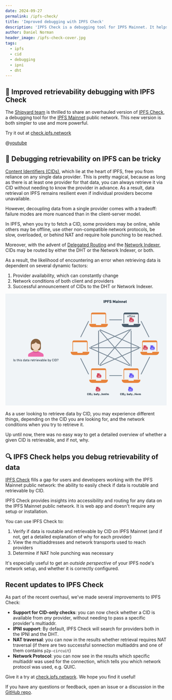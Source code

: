 ```yaml
---
date: 2024-09-27
permalink: /ipfs-check/
title: 'Improved debugging with IPFS Check'
description: 'IPFS Check is a debugging tool for IPFS Mainnet. It helps you check if data is routable and retrievable by CID on IPFS Mainnet.'
author: Daniel Norman
header_image: /ipfs-check-cover.jpg
tags:
  - ipfs
  - cid
  - debugging
  - ipni
  - dht
---
```


## 🎉 Improved retrievability debugging with IPFS Check

The [Shipyard team](https://ipshipyard.com/) is thrilled to share an overhauled version of [IPFS Check](https://check.ipfs.network), a debugging tool for the [IPFS Mainnet](https://docs.ipfs.tech/concepts/glossary/#mainnet) public network. This new version is both simpler to use and more powerful.

Try it out at [check.ipfs.network](https://check.ipfs.network/?cid=bafybeigdyrzt5sfp7udm7hu76uh7y26nf3efuylqabf3oclgtqy55fbzdi)

@[youtube](XeNOQDOrdC0)

## 🧰 Debugging retrievability on IPFS can be tricky

[Content Identifiers (CIDs)]((https://docs.ipfs.tech/concepts/glossary/#cid)), which lie at the heart of IPFS, free you from reliance on any single data provider. This is pretty magical, because as long as there is at least one provider for that data, you can always retrieve it via CID without needing to know the provider in advance. As a result, data retrieval on IPFS remains resilient even if individual providers become unavailable.

However, decoupling data from a single provider comes with a tradeoff: failure modes are more nuanced than in the client-server model.

In IPFS, when you try to fetch a CID, some providers may be online, while others may be offline, use other non-compatible network protocols, be slow, overloaded, or behind NAT and require hole punching to be reached.

Moreover, with the advent of [Delegated Routing](https://docs.ipfs.tech/concepts/how-ipfs-works/#how-content-routing-works-in-ipfs) and the [Network Indexer](https://docs.ipfs.tech/concepts/ipni/), CIDs may be routed by either the DHT or the Network Indexer, or both.

As a result, the likelihood of encountering an error when retrieving data is dependent on several dynamic factors:
1. Provider availability, which can constantly change
2. Network conditions of both client and providers
3. Successful announcement of CIDs to the DHT or Network Indexer.

![diagram illustrating multiple providers for cids](../assets/ipfs-check-network.png)

As a user looking to retrieve data by CID, you may experience different things, depending on the CID you are looking for, and the network conditions when you try to retrieve it.

Up until now, there was no easy way to get a detailed overview of whether a given CID is retrievable, and if not, why.

## 🔍 IPFS Check helps you debug retrievability of data

[IPFS Check](https://check.ipfs.network/) fills a gap for users and developers working with the IPFS Mainnet public network: the ability to easily check if data is routable and retrievable by CID.

IPFS Check provides insights into accessibility and routing for any data on the IPFS Mainnet public network. It is web app and doesn't require any setup or installation.

You can use IPFS Check to:

1. Verify if data is routable and retrievable by CID on IPFS Mainnet (and if not, get a detailed explanation of why for each provider)
2. View the multiaddresses and network transports used to reach providers
3. Determine if NAT hole punching was necessary

It's especially useful to get an _outside perspective_ of your IPFS node's network setup, and whether it is correctly configured.

## Recent updates to IPFS Check

As part of the recent overhaul, we've made several improvements to IPFS Check:

- **Support for CID-only checks**: you can now check whether a CID is available from _any_ provider, without needing to pass a specific provider's multiaddr.
- **IPNI support**: By default, IPFS Check will search for providers both in the IPNI and the DHT.
- **NAT traversal**: you can now in the results whether retrieval requires NAT traversal (if there are two successful sonnection multiaddrs and one of them contains `p2p-circuit`)
- **Network Protocol**: you can now see in the results which specific multiaddr was used for the connection, which tells you which network protocol was used, e.g. QUIC.

Give it a try at [check.ipfs.network](https://check.ipfs.network/). We hope you find it useful!

If you have any questions or feedback, open an issue or a discussion in the [GitHub repo](https://github.com/ipfs/ipfs-check/).

